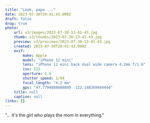 ```yaml
---
title: "Look, papa ..."
date: 2023-07-30T20:41:43.000Z
draft: false
drop: true
photo:
    url: s3/images/2023-07-30-13-41-43.jpg
    thumb: s3/thumbs/2023-07-30-13-41-43.jpg
    preview: s3/previews/2023-07-30-13-41-43.jpg
    created: 2023-07-30T20:41:43.000Z
    exif:
        make: Apple
        model: "iPhone 12 mini"
        lens: "iPhone 12 mini back dual wide camera 4.2mm f/1.6"
        iso: 125
        aperture: 1.6
        shutter_speed: 1/94
        focal_length: "4.2 mm"
        gps: "47.7794888888889 -122.148369444444"
    title: null
    caption: null
links: []
---
```


"... it's the girl who plays the mom in everything."
